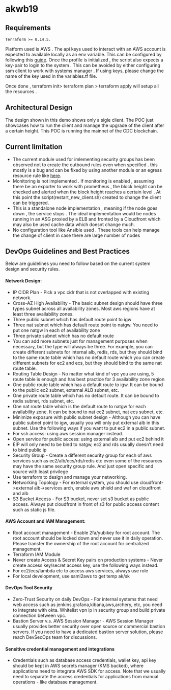 # akwb19

<h2> Requirements </h2>

```
Terraform >= 0.14.5.
```
Platform used is AWS . The api keys used to interact with an AWS account is expected to available locally as an env variable. This can be configured by following this [guide](https://docs.aws.amazon.com/cli/latest/userguide/cli-configure-profiles.html).
Once the profile is initialized , the script also expects a key-pair to login to the system . This can be avoided by either configuring ssm client to work with systems manager . If using keys, please change the name of the key used in the variables.tf file.

Once done , terraform init> terraform plan > terraform apply will setup all the resources .

<h2> Architectural Design </h2>

The design shown in this demo shows only a sigle client. The POC just showcases how to run the client and manage the upgrade of the client after a certain height.
This POC is running the mainnet of the CDC blockchain.


<h2> Current limitation </h2>

* The current module used for imlementing security groups has been observed not to create the outbound rules even when specified . this mostly is a bug and can be fixed by using another module or an egress resource rule like [here](https://registry.terraform.io/providers/hashicorp/aws/latest/docs/resources/security_group_rule#usage-with-prefix-list-ids).
* Monitoring is not implemented . If monitoring is enabled , assuming there be an exporter to work with prometheus , the block height can be checked and alerted when the block height reaches a certain level . At this point the script(restart_new_client.sh) created to change the client can be triggered.
* This is a standalone node implementation , meaning if the node goes down , the service stops . The ideal implementation would be nodes running in an ASG proxied by a ELB and fronted by a Cloudfront which may also be used cache data which doesnt change much. 
* No configuration tool like Ansible used . These tools can help manage the change of client in case there are large number of nodes 

<h2> DevOps Guidelines and Best Practices </h2>

Below are guidelines you need to follow based on the current system design and security rules. 
<h4>Network Design:</h4>

* IP CIDR Plan - Pick a vpc cidr that is not overlapped with existing network.
* Cross-AZ High Availability - The basic subnet design should have three types subnet across all availability zones. Most aws regions have at least three availability zones.
* Three public subnet which has default route point to igw
* Three nat subnet which has default route point to natgw. You need to put one natgw in each of availability zone
* Three private subnet which has no default route
* You can add more subnets just for management purposes when necessary, but the type will always be three. For example, you can create different subnets for internal alb, redis, rds, but they should bind to the same route table which has no default route which you can create different subnets for ec2 and ecs, but they should bind to the same nat route table.
* Routing Table Design - No matter what kind of vpc you are using, 5 route table is enough and has best practice for 3 availability zone region
* One public route table which has a default route to igw. It can be bound to the public ec2 subnet, external ALB subnet, etc.
* One private route table which has no default route. It can be bound to redis subnet, rds subnet, etc.
* One nat route table which is the default route to natgw for each availability zone. It can be bound to nat ec2 subnet, nat ecs subnet, etc.
* Minimize exposure with public subnet design - Although you can have public subnet point to igw, usually you will only put external alb in this subnet. Use the following ways if you want to put ec2 in a public subnet.
* For ssh access: using aws session manager instead.
* Open service for public access: using external alb and put ec2 behind it
* EIP will only need to be bind to natgw, ec2 and rds usually doesn’t need to bind public ip
* Security Group - Create a different security group for each of aws services such as ec2/alb/ecs/rds/redis etc even some of the resources may have the same security group rule. And just open specific and source with least privilege
* Use terraform to design and manage your networking.
* Networking Topology - For external system, you should use cloudfront->external alb->services arch, enable aws shield and waf on cloudfront and alb
* S3 Bucket Access - For S3 bucket, never set s3 bucket as public access. Always put cloudfront in front of s3 for public access content such as static js file.

<h4>AWS Account and IAM Management:</h4>

* Root account management - Enable 2fa/yubikey for root account. The root account should be locked down and never use it in daily operation. Please transfer the ownership of the root account for centralized management. 
* Terraform IAM Module
* Never create Access & Secret Key pairs on production systems - Never create access key/secret access key, use the following ways instead.
* For ec2/ecs/lambda etc to access aws services, always use role
* For local development, use saml2aws to get temp ak/sk

<h4>DevOps Tool Security</h4>

* Zero-Trust Security on daily DevOps - For internal systems that need web access such as jenkins,grafana,kibana,aws,archery, etc, you need to integrate with okta. Whitelist vpn ip in security group and build private connection between vpc.
* Bastion Server v.s. AWS Session Manager - AWS Session Manager usually provides better security over open source or commercial bastion servers. If you need to have a dedicated bastion server solution, please reach DevSecOps team for discussions.

<h4>Sensitive credential management and integrations</h4>

* Credentials such as database access credentials, wallet key, api key should be kept in AWS secrets manager (KMS backed), where applications need to integrate AWS SDK for access.  Note that we usually need to separate the access credentials for applications from manual operations - like database management.

